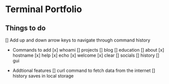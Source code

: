 # Terminal Portfolio

## Things to do

[]  Add up and down arrow keys to navigate through command history

- Commands to add
  [x]  whoami
  []  projects
  []  blog
  []  education
  []  about
  [x]  hostname
  [x]  help
  [x]  echo
  [x]  welcome
  [x]  clear
  []  socials
  []  history
  []  gui

- Addtional features
  [] curl command to fetch data from the internet
  [] history saves in local storage
